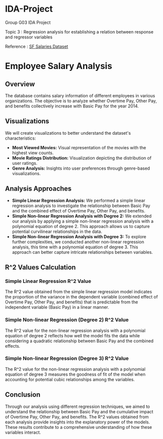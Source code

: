 # IDA-Project
Group G03 IDA Project

Topic 3 : Regression analysis for establishing a relation between response and regressor variables

Reference : [SF Salaries Dataset](https://www.kaggle.com/datasets/kaggle/sf-salaries)

# Employee Salary Analysis

## Overview
The database contains salary information of different employees in various organizations. The objective is to analyze whether Overtime Pay, Other Pay, and benefits collectively increase with Basic Pay for the year 2014.

## Visualizations
We will create visualizations to better understand the dataset's characteristics:
- **Most Viewed Movies:** Visual representation of the movies with the highest view counts.
- **Movie Ratings Distribution:** Visualization depicting the distribution of user ratings.
- **Genre Analysis:** Insights into user preferences through genre-based visualizations.


## Analysis Approaches
- **Simple Linear Regression Analysis:** We performed a simple linear regression analysis to investigate the relationship between Basic Pay and the combined effect of Overtime Pay, Other Pay, and benefits.
- **Simple Non-linear Regression Analysis with Degree 2:** We extended our analysis by applying a simple non-linear regression analysis with a polynomial equation of degree 2. This approach allows us to capture potential curvilinear relationships in the data.
- **Simple Non-linear Regression Analysis with Degree 3:** To explore further complexities, we conducted another non-linear regression analysis, this time with a polynomial equation of degree 3. This approach can better capture intricate relationships between variables.

## R^2 Values Calculation

### Simple Linear Regression R^2 Value
The R^2 value obtained from the simple linear regression model indicates the proportion of the variance in the dependent variable (combined effect of Overtime Pay, Other Pay, and benefits) that is predictable from the independent variable (Basic Pay) in a linear manner.

### Simple Non-linear Regression (Degree 2) R^2 Value
The R^2 value for the non-linear regression analysis with a polynomial equation of degree 2 reflects how well the model fits the data while considering a quadratic relationship between Basic Pay and the combined effects.

### Simple Non-linear Regression (Degree 3) R^2 Value
The R^2 value for the non-linear regression analysis with a polynomial equation of degree 3 measures the goodness of fit of the model when accounting for potential cubic relationships among the variables.

## Conclusion
Through our analysis using different regression techniques, we aimed to understand the relationship between Basic Pay and the cumulative impact of Overtime Pay, Other Pay, and benefits. The R^2 values obtained from each analysis provide insights into the explanatory power of the models. These results contribute to a comprehensive understanding of how these variables interact.


